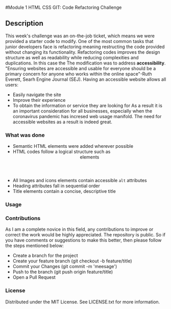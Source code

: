 #Module 1 HTML CSS GIT: Code Refactoring Challenge

## Description

This week's challenge was an on-the-job ticket, which means we were provided a starter code to modify. One of the most common tasks that junior developers face
is refactoring meaning restructing the code provided without changing its functionality. Refactoring codes improves the design structure as well as readability while
reducing complexities and duplications. In this case the The modification was to address **accessibility**. 
"Ensuring websites are accessible and usable for everyone should be a primary concern for anyone who works within the online space"-Ruth Everett, Searh Engine Journal (SEJ).
Having an accessible website allows all users: 
* Easily navigate the site
* Improve their experience
* To obtain the information or service they are looking for
As a result it is an important consideration for all businesses, especially when the coronavirus pandemic has incresed web usage manifold. The need for accessible 
websites as a result is indeed great. 

### What was done

* Semantic HTML elements were added wherever possible
* HTML codes follow a logical structure such as <header> <body> <footer> elements
* All Images and icons elements contain accessible `alt` attributes
* Heading attributes fall in sequential order
* Title elements contain a concise, descriptive title

###  Usage


### Contributions
As I am a complete novice in this field, any contributions to improve or correct the work would be highly appreciated. The repository is public. So if you have comments 
or suggestions to make this better, then please follow the steps mentioned below:
* Create a branch for the project
* Create your feature branch (git checkout -b feature/title)
* Commit your Changes (git commit -m 'meesage')
* Push to the branch (git push origin feature/title)
* Open a Pull Request

### License
Distributed under the MIT License. See LICENSE.txt for more information.
